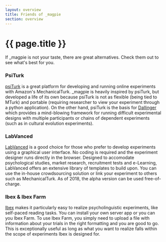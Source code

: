 ```yaml
---
layout: overview
title: Friends of _magpie
section: overview
---
```


# {{ page.title }}



  

If _magpie is not your taste, there are great alternatives. Check them out to see what's best for you.

### PsiTurk

<a href="https://psiturk.org/">psiTurk</a> is a great platform for developing and running online experiments with Amazon's MechanicalTurk. _magpie is heavily inspired by psiTurk, but developed a life of its own because psiTurk is not as flexible (being tied to MTurk) and portable (requiring researcher to view your experiment through a python application). On the other hand, psiTurk is the basis for <a href="https://github.com/Dallinger/Dallinger">Dallinger</a> which provides a mind-blowing framework for running difficult experimental designs with multiple participants or chains of dependent experiments (such as in cultural evolution experiments).


### LabVanced

<a href="https://labvanced.com/">LabVanced</a> is a good choice for those who prefer to develop experiments using a graphical user interface. No coding is required and the experiment designer runs directly in the browser. Designed to accomodate psychological studies, market research, recruitment tests and e-Learning, LabVanced offers an extensive library of templates to build upon. You can use the in-house crowdsourcing solution or link your experiment to others such as MechanicalTurk. As of 2018, the alpha version can be used free-of-charge.

### Ibex &amp; Ibex Farm

<a href="http://spellout.net/ibexfarm/">Ibex</a> makes it particularly easy to realize psycholinguistic experiments, like self-paced reading tasks. You can install your own server app or you can you Ibex Farm. To use Ibex Farm, you simply need to upload a file with information about your trials in the right formatting and you are good to go. This is exceptionally useful as long as what you want to realize falls within the scope of experiments Ibex is designed for.


